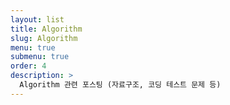 ```yaml
---
layout: list
title: Algorithm
slug: Algorithm
menu: true
submenu: true
order: 4
description: >
  Algorithm 관련 포스팅 (자료구조, 코딩 테스트 문제 등)
---
```


